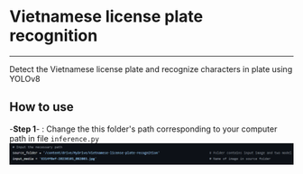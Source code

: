 # **Vietnamese license plate recognition**
---
 Detect the Vietnamese license plate and recognize characters in plate using YOLOv8
## How to use
-**Step 1**- : Change the this folder's path corresponding to your computer path in file ```inference.py```
![](z4862050466900_4bf9c90db9e61c8bbf5add149774035a.jpg)
